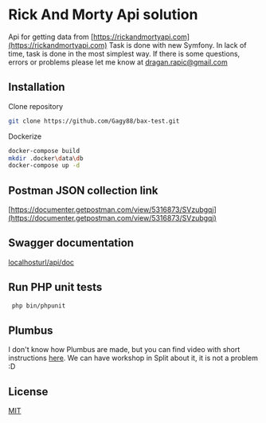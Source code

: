 # Rick And Morty Api solution
Api for getting data from [https://rickandmortyapi.com](https://rickandmortyapi.com)
Task is done with new Symfony. In lack of time, task is done in the most simplest way. If there is some questions, errors or problems please let me know at [dragan.rapic@gmail.com](dragan.rapic@gmail.com)

## Installation

Clone repository

```bash
git clone https://github.com/Gagy88/bax-test.git
```

Dockerize

```bash
docker-compose build
mkdir .docker\data\db
docker-compose up -d
```

## Postman JSON collection link
[https://documenter.getpostman.com/view/5316873/SVzubgqj](https://documenter.getpostman.com/view/5316873/SVzubgqj)

## Swagger documentation
[localhosturl/api/doc](localhosturl/api/doc)

## Run PHP unit tests
```bash
 php bin/phpunit
```

## Plumbus
I don't know how Plumbus are made, but you can find video with short instructions [here](https://www.youtube.com/watch?v=eMJk4y9NGvE). We can have workshop in Split about it, it is not a problem :D

## License
[MIT](https://choosealicense.com/licenses/mit/)
